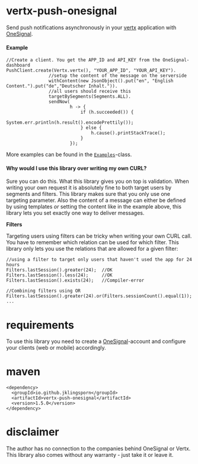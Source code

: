 # vertx-push-onesignal
Send push notifications asynchronously in your [vertx](http://vertx.io/) application with [OneSignal](https://onesignal.com/).

#### Example
```
//Create a client. You get the APP_ID and API_KEY from the OneSignal-dashboard
PushClient.create(Vertx.vertx(), "YOUR_APP_ID", "YOUR_API_KEY").
                //setup the content of the message on the serverside
                withContent(new JsonObject().put("en", "English Content.").put("de","Deutscher Inhalt.")).
                //all users should receive this
                targetBySegments(Segments.ALL).
                sendNow(
                        h -> {
                            if (h.succeeded()) {
                                System.err.println(h.result().encodePrettily());
                            } else {
                                h.cause().printStackTrace();
                            }
                        });
```

More examples can be found in the [``Examples``](https://github.com/jklingsporn/vertx-push/blob/master/src/main/java/io/github/jklingsporn/vertx/push/examples/Examples.java)-class.

#### Why would I use this library over writing my own CURL?
Sure you can do this. What this library gives you on top is validation. When writing your own request it is absolutely
fine to both target users by segments and filters. This library makes sure that you only use one targeting parameter.
Also the content of a message can either be defined by using templates _or_ setting the content like in the example above, this
library lets you set exactly one way to deliver messages.

**Filters**

Targeting users using filters can be tricky when writing your own CURL call. You have to remember which relation can be used
for which filter. This library only lets you use the relations that are allowed for a given filter:

```
//using a filter to target only users that haven't used the app for 24 hours
Filters.lastSession().greater(24);  //OK
Filters.lastSession().less(24);     //OK
Filters.lastSession().exists(24);   //Compiler-error

//Combining filters using OR
Filters.lastSession().greater(24).or(Filters.sessionCount().equal(1));
...
```

# requirements
To use this library you need to create a [OneSignal](https://onesignal.com/)-account and configure your clients (web or mobile) accordingly.

# maven
```
<dependency>
  <groupId>io.github.jklingsporn</groupId>
  <artifactId>vertx-push-onesignal</artifactId>
  <version>1.5.0</version>
</dependency>
```

# disclaimer
The author has no connection to the companies behind OneSignal or Vertx. This library also comes without any warranty - just take
it or leave it.

